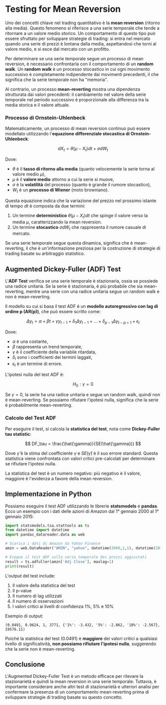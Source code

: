 # Testing for Mean Reversion

Uno dei concetti chiave nel trading quantitativo è la **mean reversion** (ritorno alla media). Questo fenomeno si riferisce a una serie temporale che tende a ritornare a un valore medio storico. Un comportamento di questo tipo può essere sfruttato per sviluppare strategie di trading: si entra nel mercato quando una serie di prezzi è lontana dalla media, aspettandosi che torni al valore medio, e si esce dal mercato con un profitto.

Per determinare se una serie temporale segue un processo di mean reversion, è necessario confrontarla con il comportamento di un **random walk**. Un **random walk** è un processo stocastico in cui ogni movimento successivo è completamente indipendente dai movimenti precedenti, il che significa che la serie temporale non ha "memoria". 

Al contrario, un processo **mean-reverting** mostra una dipendenza strutturata dai valori precedenti: il cambiamento nel valore della serie temporale nel periodo successivo è proporzionale alla differenza tra la media storica e il valore attuale.

### **Processo di Ornstein-Uhlenbeck**
Matematicamente, un processo di mean reversion continuo può essere modellato utilizzando l'**equazione differenziale stocastica di Ornstein-Uhlenbeck**:

$$
dX_t = \theta (\mu - X_t)dt + \sigma dW_t
$$

Dove:
- $\theta$ è il **tasso di ritorno alla media** (quanto velocemente la serie torna al valore medio $\mu$),
- $\mu$ è il **valore medio** attorno a cui la serie si muove,
- $\sigma$ è la **volatilità** del processo (quanto è grande il rumore stocastico),
- $W_t$ è un **processo di Wiener** (moto browniano).

Questa equazione indica che la variazione del prezzo nel prossimo istante di tempo $dt$ è composta da due termini:
1. Un termine **deterministico** $\theta (\mu - X_t)dt$ che spinge il valore verso la media $\mu$, caratterizzando la mean reversion.
2. Un termine **stocastico** $\sigma dW_t$ che rappresenta il rumore casuale di mercato.

Se una serie temporale segue questa dinamica, significa che è mean-reverting, il che è un'informazione preziosa per la costruzione di strategie di trading basate su arbitraggio statistico.

## Augmented Dickey-Fuller (ADF) Test

L'**ADF Test** verifica se una serie temporale è stazionaria, ossia se possiede una radice unitaria. Se la serie è stazionaria, è più probabile che sia mean-reverting, mentre una serie con una radice unitaria segue un random walk e non è mean-reverting.

Il modello su cui si basa il test ADF è un **modello autoregressivo con lag di ordine p (AR(p))**, che può essere scritto come:

$$
\Delta y_t = \alpha + \beta t + \gamma y_{t-1} + \delta_1 \Delta y_{t-1} + \dots + \delta_{p-1} \Delta y_{t-p+1} + \epsilon_t
$$

Dove:
- $\alpha$ è una costante,
- $\beta$ rappresenta un trend temporale,
- $\gamma$ è il coefficiente della variabile ritardata,
- $\delta_i$ sono i coefficienti dei termini laggati,
- $\epsilon_t$ è un termine di errore.

L'ipotesi nulla del test ADF è:

$$
H_0: \gamma = 0
$$

Se $\gamma = 0$, la serie ha una radice unitaria e segue un random walk, quindi non è mean-reverting. Se possiamo rifiutare l'ipotesi nulla, significa che la serie è probabilmente mean-reverting.

### Calcolo del Test ADF

Per eseguire il test, si calcola la **statistica del test**, nota come **Dickey-Fuller tau statistic**:

$$
DF_\tau = \frac{\hat{\gamma}}{SE(\hat{\gamma})}
$$

Dove $\hat{\gamma}$ è la stima del coefficiente $\gamma$ e $SE(\hat{\gamma})$ è il suo errore standard. Questa statistica viene confrontata con valori critici pre-calcolati per determinare se rifiutare l'ipotesi nulla.

La statistica del test è un numero negativo: più negativo è il valore, maggiore è l'evidenza a favore della mean reversion.

## Implementazione in Python

Possiamo eseguire il test ADF utilizzando le librerie **statsmodels** e **pandas**. Ecco un esempio con i dati delle azioni di Amazon dal 1° gennaio 2000 al 1° gennaio 2015:

```python
import statsmodels.tsa.stattools as ts
from datetime import datetime
import pandas_datareader.data as web

# Scarica i dati di Amazon da Yahoo Finance
amzn = web.DataReader("AMZN", "yahoo", datetime(2000,1,1), datetime(2015,1,1))

# Esegue il test ADF sulla serie temporale dei prezzi aggiustati
result = ts.adfuller(amzn['Adj Close'], maxlag=1)
print(result)
```

L'output del test include:
1. Il valore della statistica del test
2. Il p-value
3. Il numero di lag utilizzati
4. Il numero di osservazioni
5. I valori critici ai livelli di confidenza 1%, 5% e 10%

Esempio di output:

```
(0.0491, 0.9624, 1, 3771, {'1%': -3.432, '5%': -2.862, '10%': -2.567}, 19576.11)
```

Poiché la statistica del test (0.0491) è **maggiore** dei valori critici a qualsiasi livello di significatività, **non possiamo rifiutare l'ipotesi nulla**, suggerendo che la serie non è mean-reverting.

## Conclusione

L'Augmented Dickey-Fuller Test è un metodo efficace per rilevare la stazionarietà e quindi la mean reversion in una serie temporale. Tuttavia, è importante considerare anche altri test di stazionarietà e ulteriori analisi per confermare la presenza di un comportamento mean-reverting prima di sviluppare strategie di trading basate su questo concetto.